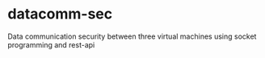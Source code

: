 # datacomm-sec
Data communication security between three virtual machines using socket programming and rest-api
